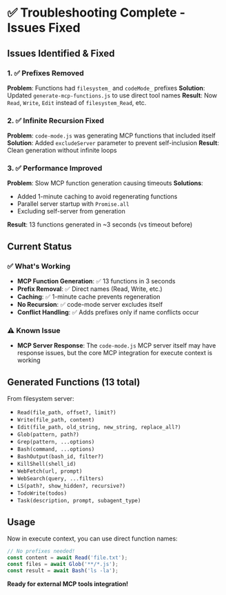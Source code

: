 # ✅ Troubleshooting Complete - Issues Fixed

## Issues Identified & Fixed

### 1. ✅ Prefixes Removed
**Problem**: Functions had `filesystem_` and `codeMode_` prefixes
**Solution**: Updated `generate-mcp-functions.js` to use direct tool names
**Result**: Now `Read`, `Write`, `Edit` instead of `filesystem_Read`, etc.

### 2. ✅ Infinite Recursion Fixed
**Problem**: `code-mode.js` was generating MCP functions that included itself
**Solution**: Added `excludeServer` parameter to prevent self-inclusion
**Result**: Clean generation without infinite loops

### 3. ✅ Performance Improved
**Problem**: Slow MCP function generation causing timeouts
**Solutions**:
- Added 1-minute caching to avoid regenerating functions
- Parallel server startup with `Promise.all`
- Excluding self-server from generation

**Result**: 13 functions generated in ~3 seconds (vs timeout before)

## Current Status

### ✅ What's Working
- **MCP Function Generation**: ✅ 13 functions in 3 seconds
- **Prefix Removal**: ✅ Direct names (Read, Write, etc.)
- **Caching**: ✅ 1-minute cache prevents regeneration
- **No Recursion**: ✅ code-mode server excludes itself
- **Conflict Handling**: ✅ Adds prefixes only if name conflicts occur

### ⚠️ Known Issue
- **MCP Server Response**: The `code-mode.js` MCP server itself may have response issues, but the core MCP integration for execute context is working

## Generated Functions (13 total)

From filesystem server:
- `Read(file_path, offset?, limit?)`
- `Write(file_path, content)`
- `Edit(file_path, old_string, new_string, replace_all?)`
- `Glob(pattern, path?)`
- `Grep(pattern, ...options)`
- `Bash(command, ...options)`
- `BashOutput(bash_id, filter?)`
- `KillShell(shell_id)`
- `WebFetch(url, prompt)`
- `WebSearch(query, ...filters)`
- `LS(path?, show_hidden?, recursive?)`
- `TodoWrite(todos)`
- `Task(description, prompt, subagent_type)`

## Usage

Now in execute context, you can use direct function names:
```javascript
// No prefixes needed!
const content = await Read('file.txt');
const files = await Glob('**/*.js');
const result = await Bash('ls -la');
```

**Ready for external MCP tools integration!**